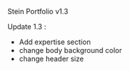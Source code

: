 Stein Portfolio
v1.3

Update 1.3 :
- Add expertise section
- change body background color
- change header size
